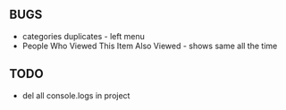 ## BUGS

- categories duplicates - left menu
- People Who Viewed This Item Also Viewed - shows same all the time

## TODO

- del all console.logs in project
